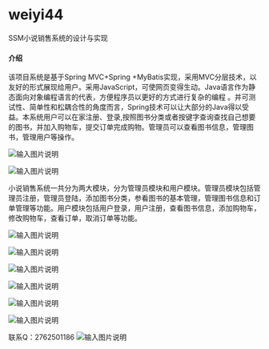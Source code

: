 # weiyi44
SSM小说销售系统的设计与实现

#### 介绍
该项目系统是基于Spring MVC+Spring +MyBatis实现，采用MVC分层技术，以友好的形式展现给用户。采用JavaScript，可使网页变得生动。Java语言作为静态面向对象编程语言的代表，方便程序员以更好的方式进行复杂的编程 。并可测试性、简单性和松耦合性的角度而言，Spring技术可以让大部分的Java得以受益。本系统用户可以在家注册、登录,按照图书分类或者按键字查询查找自己想要的图书，并加入购物车，提交订单完成购物。管理员可以查看图书信息，管理图书，管理用户等操作。

![输入图片说明](https://images.gitee.com/uploads/images/2020/1128/234900_2b49a555_4865385.png "屏幕截图.png")

![输入图片说明](https://images.gitee.com/uploads/images/2020/1128/234911_268e3acd_4865385.png "屏幕截图.png")

小说销售系统一共分为两大模块，分为管理员模块和用户模块。管理员模块包括管理员注册，管理员登陆，添加图书分类，参看图书的基本管理，管理图书信息和订单管理等功能。用户模块包括用户登录，用户注册，查看图书信息，添加购物车，修改购物车，查看订单，取消订单等功能。

![输入图片说明](https://images.gitee.com/uploads/images/2020/1128/234933_591b456e_4865385.png "屏幕截图.png")

![输入图片说明](https://images.gitee.com/uploads/images/2020/1128/234943_e8b437c4_4865385.png "屏幕截图.png")

![输入图片说明](https://images.gitee.com/uploads/images/2020/1128/234951_cf43e859_4865385.png "屏幕截图.png")

![输入图片说明](https://images.gitee.com/uploads/images/2020/1128/234959_44585015_4865385.png "屏幕截图.png")

![输入图片说明](https://images.gitee.com/uploads/images/2020/1128/235010_6ae1792d_4865385.png "屏幕截图.png")

![输入图片说明](https://images.gitee.com/uploads/images/2020/1128/235020_6cd9e35e_4865385.png "屏幕截图.png")


联系Q：2762501186
![输入图片说明](https://images.gitee.com/uploads/images/2020/1119/003728_cd598bb9_4865385.jpeg "微信.jpg")
